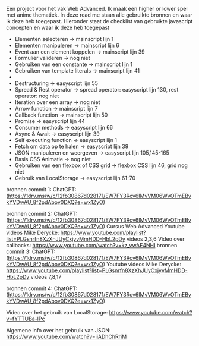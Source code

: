 Een project voor het vak Web Advanced. Ik maak een higher or lower spel met anime thematiek. 
In deze read me staan alle gebruikte bronnen en waar ik deze heb toegepast. Hieronder staat de checklist van gebruikte javascript concepten en waar ik deze heb toegepast

<ul>
    <li>Elementen selecteren -> mainscript lijn 1</li>
    <li>Elementen manipuleren -> mainscript lijn 6</li>
    <li>Event aan een element koppelen -> mainscript lijn 39</li>
    <li>Formulier valideren -> nog niet</li>
    <li>Gebruiken van een constante -> mainscript lijn 1</li>
    <li>Gebruiken van template literals -> mainscript lijn 41<li>
    <li>Destructuring -> easyscript lijn 55</li>
    <li>Spread & Rest operator -> spread operator: easyscript lijn 130, rest operator: nog niet</li>
    <li>Iteration over een array -> nog niet</li>
    <li>Arrow function -> mainscript lijn 7</li>
    <li>Callback function -> mainscript lijn 50</li>
    <li>Promise -> easyscript lijn 44</li>
    <li>Consumer methods -> easyscript lijn 66</li>
    <li>Async & Await -> easyscript lijn 39</li>
    <li>Self executing function -> easyscript lijn 1</li>
    <li>Fetch om data op te halen -> easyscript lijn 39</li>
    <li>JSON manipuleren en weergeven -> easyscript lijn 105,145-165</li>
    <li>Basis CSS Animatie -> nog niet</li>
    <li>Gebruiken van een flexbox of CSS grid -> flexbox CSS 
    lijn 46, grid nog niet</li>
    <li>Gebruik van LocalStorage -> easyscript lijn 61-70</li>
</ul>

bronnen commit 1:
ChatGPT:
(https://1drv.ms/w/c/12fb30867d028171/EW7FY3Rcv6lMvVM06WvOTmEBvkYVDwAU_8f2pdAbov0DXQ?e=wx1ZyO)

bronnen commit 2:
ChatGPT:
(https://1drv.ms/w/c/12fb30867d028171/EW7FY3Rcv6lMvVM06WvOTmEBvkYVDwAU_8f2pdAbov0DXQ?e=wx1ZyO)
Cursus Web Advanced 
Youtube videos Mike Derycke: https://www.youtube.com/playlist?list=PLGsnrfn8XzXhJUyCxjyvMmHDD-HbL2pDy
videos 2,3,6
Video over callbacks: https://www.youtube.com/watch?v=kz_vwAF4NHI
bronnen commit 3:
ChatGPT:
(https://1drv.ms/w/c/12fb30867d028171/EW7FY3Rcv6lMvVM06WvOTmEBvkYVDwAU_8f2pdAbov0DXQ?e=wx1ZyO)
Youtube videos Mike Derycke: https://www.youtube.com/playlist?list=PLGsnrfn8XzXhJUyCxjyvMmHDD-HbL2pDy
videos 7,8,17

bronnen commit 4: 
ChatGPT:(https://1drv.ms/w/c/12fb30867d028171/EW7FY3Rcv6lMvVM06WvOTmEBvkYVDwAU_8f2pdAbov0DXQ?e=wx1ZyO)

Video over het gebruik van LocalStorage:
https://www.youtube.com/watch?v=fYTTUBa-lPc

Algemene info over het gebruik van JSON: 
https://www.youtube.com/watch?v=iiADhChRriM



